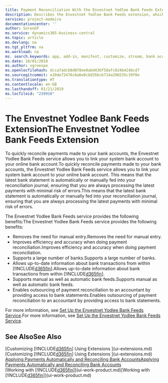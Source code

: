 ```yaml
---
title: Payment Reconciliation With the Envestnet Yodlee Bank Feeds Extension | Microsoft Docs
description: Describes the Envestnet Yodlee Bank Feeds extension, which links to bank accounts so you can and quickly reconcile payments.
services: project-madeira
documentationcenter: ''
author: SorenGP
ms.service: dynamics365-business-central
ms.topic: article
ms.devlang: na
ms.tgt_pltfrm: na
ms.workload: na
ms. search.keywords: app, add-in, manifest, customize, stream, bank account link
ms.date: 10/01/2018
ms.author: sgroespe
ms.openlocfilehash: dcca7adcb8d078ee0abd436f58afc024b424bcd7
ms.sourcegitcommit: e10de72476c6a6e0cbd35bcb714a29b535c39f0e
ms.translationtype: HT
ms.contentlocale: en-GB
ms.lasthandoff: 01/21/2019
ms.locfileid: "239916"
---
```

# <a name="the-envestnet-yodlee-bank-feeds-extension"></a><span data-ttu-id="59f1e-103">The Envestnet Yodlee Bank Feeds Extension</span><span class="sxs-lookup"><span data-stu-id="59f1e-103">The Envestnet Yodlee Bank Feeds Extension</span></span>
<span data-ttu-id="59f1e-104">To quickly reconcile payments made to your bank accounts, the Envestnet Yodlee Bank Feeds service allows you to link your system bank account to your online bank account.</span><span class="sxs-lookup"><span data-stu-id="59f1e-104">To quickly reconcile payments made to your bank accounts, the Envestnet Yodlee Bank Feeds service allows you to link your system bank account to your online bank account.</span></span> <span data-ttu-id="59f1e-105">This means that the latest bank statement is automatically or manually fed into your reconciliation journal, ensuring that you are always processing the latest payments with minimal risk of errors.</span><span class="sxs-lookup"><span data-stu-id="59f1e-105">This means that the latest bank statement is automatically or manually fed into your reconciliation journal, ensuring that you are always processing the latest payments with minimal risk of errors.</span></span>

<span data-ttu-id="59f1e-106">The Envestnet Yodlee Bank Feeds service provides the following benefits:</span><span class="sxs-lookup"><span data-stu-id="59f1e-106">The Envestnet Yodlee Bank Feeds service provides the following benefits:</span></span>

* <span data-ttu-id="59f1e-107">Removes the need for manual entry.</span><span class="sxs-lookup"><span data-stu-id="59f1e-107">Removes the need for manual entry.</span></span>
* <span data-ttu-id="59f1e-108">Improves efficiency and accuracy when doing payment reconciliation.</span><span class="sxs-lookup"><span data-stu-id="59f1e-108">Improves efficiency and accuracy when doing payment reconciliation.</span></span>
* <span data-ttu-id="59f1e-109">Supports a large number of banks.</span><span class="sxs-lookup"><span data-stu-id="59f1e-109">Supports a large number of banks.</span></span>
* <span data-ttu-id="59f1e-110">Allows up-to-date information about bank transactions from within [!INCLUDE[d365fin](includes/d365fin_md.md)].</span><span class="sxs-lookup"><span data-stu-id="59f1e-110">Allows up-to-date information about bank transactions from within [!INCLUDE[d365fin](includes/d365fin_md.md)].</span></span>
* <span data-ttu-id="59f1e-111">Supports manual as well as automatic bank feeds.</span><span class="sxs-lookup"><span data-stu-id="59f1e-111">Supports manual as well as automatic bank feeds.</span></span>
* <span data-ttu-id="59f1e-112">Enables outsourcing of payment reconciliation to an accountant by providing access to bank statements.</span><span class="sxs-lookup"><span data-stu-id="59f1e-112">Enables outsourcing of payment reconciliation to an accountant by providing access to bank statements.</span></span>

<span data-ttu-id="59f1e-113">For more information, see [Set Up the Envestnet Yodlee Bank Feeds Service](bank-how-setup-bank-statement-service.md).</span><span class="sxs-lookup"><span data-stu-id="59f1e-113">For more information, see [Set Up the Envestnet Yodlee Bank Feeds Service](bank-how-setup-bank-statement-service.md).</span></span>

## <a name="see-also"></a><span data-ttu-id="59f1e-114">See Also</span><span class="sxs-lookup"><span data-stu-id="59f1e-114">See Also</span></span>
<span data-ttu-id="59f1e-115">[Customizing [!INCLUDE[d365fin](includes/d365fin_md.md)] Using Extensions ](ui-extensions.md)  </span><span class="sxs-lookup"><span data-stu-id="59f1e-115">[Customizing [!INCLUDE[d365fin](includes/d365fin_md.md)] Using Extensions ](ui-extensions.md)  </span></span>  
[<span data-ttu-id="59f1e-116">Applying Payments Automatically and Reconciling Bank Accounts</span><span class="sxs-lookup"><span data-stu-id="59f1e-116">Applying Payments Automatically and Reconciling Bank Accounts</span></span>](receivables-apply-payments-auto-reconcile-bank-accounts.md)  
<span data-ttu-id="59f1e-117">[Working with [!INCLUDE[d365fin](includes/d365fin_md.md)]](ui-work-product.md)</span><span class="sxs-lookup"><span data-stu-id="59f1e-117">[Working with [!INCLUDE[d365fin](includes/d365fin_md.md)]](ui-work-product.md)</span></span>
